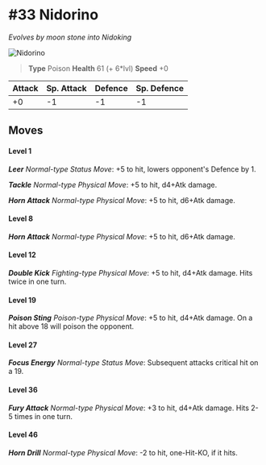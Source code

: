 # #33 Nidorino
*Evolves by moon stone into Nidoking*

![Nidorino](https://img.pokemondb.net/sprites/home/normal/1x/nidorino.png)

> **Type** Poison
> **Health** 61 (+ 6\*lvl)
> **Speed** +0

| Attack | Sp. Attack | Defence | Sp. Defence |
| ------ | ---------- | ------- | ----------- |
| +0 | -1 | -1 | -1 |

## Moves
#### Level 1

***Leer** Normal-type Status Move*: +5 to hit, lowers opponent's Defence by 1.

***Tackle** Normal-type Physical Move*: +5 to hit, d4+Atk damage. 

***Horn Attack** Normal-type Physical Move*: +5 to hit, d6+Atk damage. 
#### Level 8

***Horn Attack** Normal-type Physical Move*: +5 to hit, d6+Atk damage. 
#### Level 12

***Double Kick** Fighting-type Physical Move*: +5 to hit, d4+Atk damage. Hits twice in one turn.
#### Level 19

***Poison Sting** Poison-type Physical Move*: +5 to hit, d4+Atk damage. On a hit above 18 will poison the opponent.
#### Level 27

***Focus Energy** Normal-type Status Move*: Subsequent attacks critical hit on a 19.
#### Level 36

***Fury Attack** Normal-type Physical Move*: +3 to hit, d4+Atk damage. Hits 2-5 times in one turn.
#### Level 46

***Horn Drill** Normal-type Physical Move*: -2 to hit, one-Hit-KO, if it hits.

